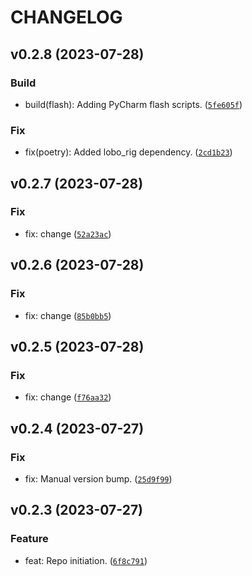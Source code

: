 # CHANGELOG



## v0.2.8 (2023-07-28)

### Build

* build(flash): Adding PyCharm flash scripts. ([`5fe605f`](https://github.com/lukasz-lobocki/transmitter_bme_nrf/commit/5fe605fbddcf651794e82a52ca8f69d0776b13c0))

### Fix

* fix(poetry): Added lobo_rig dependency. ([`2cd1b23`](https://github.com/lukasz-lobocki/transmitter_bme_nrf/commit/2cd1b236aa1c2712b29b9cd226522137e8bf5464))


## v0.2.7 (2023-07-28)

### Fix

* fix: change ([`52a23ac`](https://github.com/lukasz-lobocki/transmitter_bme_nrf/commit/52a23ac00d9823541ae95191f3162b304cf45575))


## v0.2.6 (2023-07-28)

### Fix

* fix: change ([`85b0bb5`](https://github.com/lukasz-lobocki/transmitter_bme_nrf/commit/85b0bb53069e953b1c61a2db8cf7285f88e4786c))


## v0.2.5 (2023-07-28)

### Fix

* fix: change ([`f76aa32`](https://github.com/lukasz-lobocki/transmitter_bme_nrf/commit/f76aa322b85c7b30690ac4009bd6faaf7bcddf4c))


## v0.2.4 (2023-07-27)

### Fix

* fix: Manual version bump. ([`25d9f99`](https://github.com/lukasz-lobocki/transmitter_bme_nrf/commit/25d9f99afe738c3bdff457dfa4ad705ccbf8997c))


## v0.2.3 (2023-07-27)

### Feature

* feat: Repo initiation. ([`6f8c791`](https://github.com/lukasz-lobocki/transmitter_bme_nrf/commit/6f8c791f8738de485009affba72f17afd0b7fcd6))
